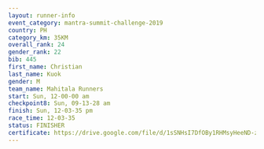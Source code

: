 ```yaml
---
layout: runner-info 
event_category: mantra-summit-challenge-2019 
country: PH
category_km: 35KM 
overall_rank: 24
gender_rank: 22
bib: 445
first_name: Christian
last_name: Kuok
gender: M
team_name: Mahitala Runners
start: Sun, 12-00-00 am
checkpoint8: Sun, 09-13-28 am
finish: Sun, 12-03-35 pm
race_time: 12-03-35
status: FINISHER
certificate: https://drive.google.com/file/d/1sSNHsI7DfOBy1RHMsyHeeND-zjseSPCt/view?usp=sharing
---
```

